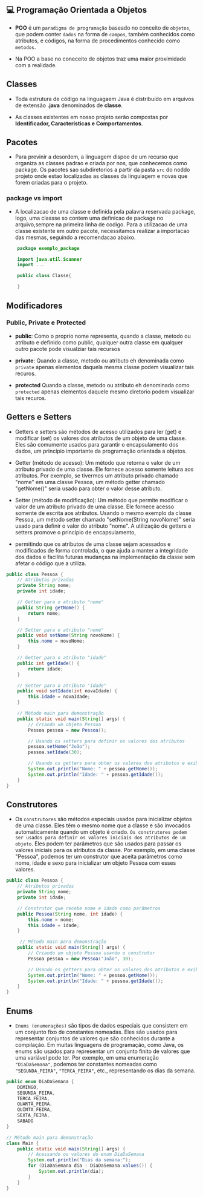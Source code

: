 ## 💻 Programação Orientada a Objetos 
 
 - **POO** é um ``paradigma de programação`` baseado no conceito de ``objetos``, que podem conter ``dados`` na forma de ``campos``, também conhecidos como atributos, e códigos, na forma de procedimentos conhecido como ``metodos``.

 - Na POO a base no coneceito de objetos traz uma maior proxímidade com a realidade.

## Classes 
 - Toda estrutura de código na linguagaem Java é distribuído em arquivos de extensão **.java** denominados de **classe**.

 - As classes existentes em nosso projeto serão compostas por **Identificador, Características e Comportamentos**.

## Pacotes 
 - Para previnir a desordem, a linguagem dispoe de um recurso que organiza as classes padrao e criada por nos, que conhecemos como package. Os pacotes sao subdiretorios a partir da pasta ``src`` do noddo projeto onde estao localizadas as classes da linguiagem e novas que forem criadas para o projeto.

### package vs import 
- A localizacao de uma classe e definida pela palavra reservada package, logo, uma classse so contem uma definicao de package no arquivo,sempre na primeira linha de codigo. Para a utilizacao de uma classe existente em outro pacote, necessitamos realizar a importacao das mesmas, seguindo a recomendacao abaixo.

```java
    package exemplo_package

    import java.util.Scanner
    import ...

    public class Classe{

    }
```

## Modificadores

### Public, Private e Protected

 - **public**: Como o proprio nome representa, quando a classe, metodo ou atributo e definido como public, qualquer outra classe em qualquer outro pacote pode visualziar tais recursos

- **private**: Quando a classe, metodo ou atributo eh denominada como ``private`` apenas elementos daquela mesma classe podem visualizar tais recuros.

- **protected** Quando a classe, metodo ou atributo eh denominada como ``protected`` apenas elementos daquele mesmo diretorio podem visualizar tais recuros.

## Getters e Setters
- Getters e setters são métodos de acesso utilizados para ler (get) e modificar (set) os valores dos atributos de um objeto de uma classe. Eles são comumente usados para garantir o encapsulamento dos dados, um princípio importante da programação orientada a objetos.

- Getter (método de acesso): Um método que retorna o valor de um atributo privado de uma classe. Ele fornece acesso somente leitura aos atributos. Por exemplo, se tivermos um atributo privado chamado "nome" em uma classe Pessoa, um método getter chamado "getNome()" seria usado para obter o valor desse atributo.
  
- Setter (método de modificação): Um método que permite modificar o valor de um atributo privado de uma classe. Ele fornece acesso somente de escrita aos atributos. Usando o mesmo exemplo da classe Pessoa, um método setter chamado "setNome(String novoNome)" seria usado para definir o valor do atributo "nome". A utilização de getters e setters promove o princípio de encapsulamento, 
  
- permitindo que os atributos de uma classe sejam acessados e modificados de forma controlada, o que ajuda a manter a integridade dos dados e facilita futuras mudanças na implementação da classe sem afetar o código que a utiliza.

```java
public class Pessoa {
    // Atributos privados
    private String nome;
    private int idade;

    // Getter para o atributo "nome"
    public String getNome() {
        return nome;
    }

    // Setter para o atributo "nome"
    public void setNome(String novoNome) {
        this.nome = novoNome;
    }

    // Getter para o atributo "idade"
    public int getIdade() {
        return idade;
    }

    // Setter para o atributo "idade"
    public void setIdade(int novaIdade) {
        this.idade = novaIdade;
    }

    // Método main para demonstração
    public static void main(String[] args) {
        // Criando um objeto Pessoa
        Pessoa pessoa = new Pessoa();

        // Usando os setters para definir os valores dos atributos
        pessoa.setNome("João");
        pessoa.setIdade(30);

        // Usando os getters para obter os valores dos atributos e exibindo na tela
        System.out.println("Nome: " + pessoa.getNome());
        System.out.println("Idade: " + pessoa.getIdade());
    }
}

```

## Construtores 

- Os ``construtores`` são métodos especiais usados para inicializar objetos de uma classe. Eles têm o mesmo nome que a classe e são invocados automaticamente quando um objeto é criado. ``Os construtores podem ser usados para definir os valores iniciais dos atributos de um objeto``. Eles podem ter parâmetros que são usados para passar os valores iniciais para os atributos da classe. Por exemplo, em uma classe "Pessoa", podemos ter um construtor que aceita parâmetros como nome, idade e sexo para inicializar um objeto Pessoa com esses valores.

``` java
public class Pessoa {
    // Atributos privados
    private String nome;
    private int idade;

    // Construtor que recebe nome e idade como parâmetros
    public Pessoa(String nome, int idade) {
        this.nome = nome;
        this.idade = idade;
    }

     // Método main para demonstração
    public static void main(String[] args) {
        // Criando um objeto Pessoa usando o construtor
        Pessoa pessoa = new Pessoa("João", 30);

        // Usando os getters para obter os valores dos atributos e exibindo na tela
        System.out.println("Nome: " + pessoa.getNome());
        System.out.println("Idade: " + pessoa.getIdade());
    }
}
```

## Enums

  - ``Enums (enumerações)`` são tipos de dados especiais que consistem em um conjunto fixo de constantes nomeadas. Eles são usados para representar conjuntos de valores que são conhecidos durante a compilação. Em muitas linguagens de programação, como Java, os enums são usados para representar um conjunto finito de valores que uma variável pode ter. Por exemplo, em uma enumeração ``"DiaDaSemana"``, podemos ter constantes nomeadas como ``"SEGUNDA_FEIRA"``, ``"TERCA_FEIRA"``, etc., representando os dias da semana.

```java
public enum DiaDaSemana {
    DOMINGO,
    SEGUNDA_FEIRA,
    TERCA_FEIRA,
    QUARTA_FEIRA,
    QUINTA_FEIRA,
    SEXTA_FEIRA,
    SABADO
}

// Método main para demonstração
class Main {
    public static void main(String[] args) {
        // Acessando os valores do enum DiaDaSemana
        System.out.println("Dias da semana:");
        for (DiaDaSemana dia : DiaDaSemana.values()) {
            System.out.println(dia);
        }
    }
}

```